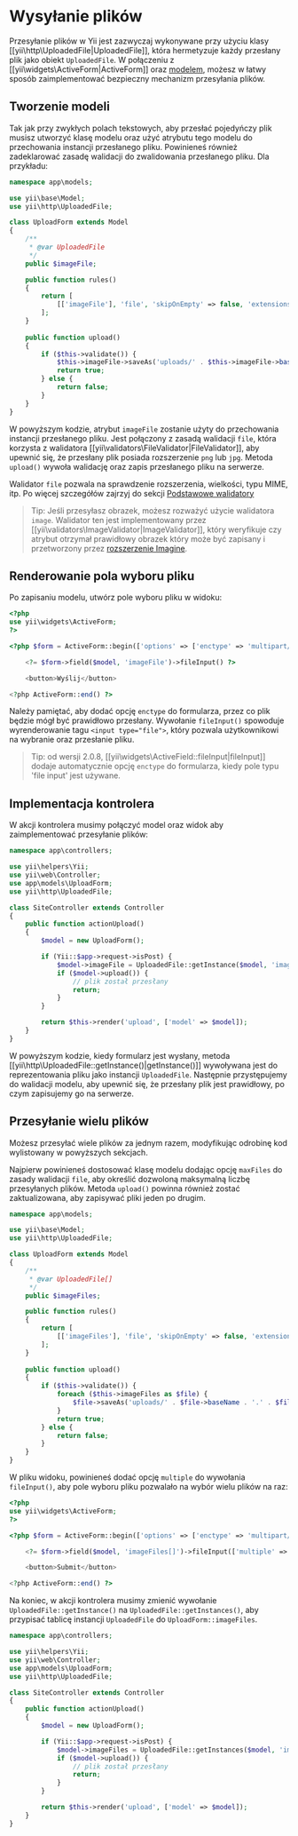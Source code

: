 Wysyłanie plików
===============

Przesyłanie plików w Yii jest zazwyczaj wykonywane przy użyciu klasy [[yii\http\UploadedFile|UploadedFile]], która hermetyzuje każdy przesłany plik jako obiekt `UploadedFile`.
W połączeniu z [[yii\widgets\ActiveForm|ActiveForm]] oraz [modelem](structure-models.md), możesz w łatwy sposób zaimplementować bezpieczny mechanizm przesyłania plików.

## Tworzenie modeli <span id="creating-models"></span>

Tak jak przy zwykłych polach tekstowych, aby przesłać pojedyńczy plik musisz utworzyć klasę modelu oraz użyć atrybutu tego modelu do przechowania instancji przesłanego pliku.
Powinieneś również zadeklarować zasadę walidacji do zwalidowania przesłanego pliku.
Dla przykładu:

```php
namespace app\models;

use yii\base\Model;
use yii\http\UploadedFile;

class UploadForm extends Model
{
    /**
     * @var UploadedFile
     */
    public $imageFile;

    public function rules()
    {
        return [
            [['imageFile'], 'file', 'skipOnEmpty' => false, 'extensions' => 'png, jpg'],
        ];
    }
    
    public function upload()
    {
        if ($this->validate()) {
            $this->imageFile->saveAs('uploads/' . $this->imageFile->baseName . '.' . $this->imageFile->extension);
            return true;
        } else {
            return false;
        }
    }
}
```

W powyższym kodzie, atrybut `imageFile` zostanie użyty do przechowania instancji przesłanego pliku. Jest połączony z zasadą walidacji `file`, która korzysta z 
walidatora [[yii\validators\FileValidator|FileValidator]], aby upewnić się, że przesłany plik posiada rozszerzenie `png` lub `jpg`.
Metoda `upload()` wywoła walidację oraz zapis przesłanego pliku na serwerze.

Walidator `file` pozwala na sprawdzenie rozszerzenia, wielkości, typu MIME, itp. 
Po więcej szczegółów zajrzyj do sekcji [Podstawowe walidatory](tutorial-core-validators.md#file)

> Tip: Jeśli przesyłasz obrazek, możesz rozważyć użycie walidatora `image`. 
> Walidator ten jest implementowany przez [[yii\validators\ImageValidator|ImageValidator]], który weryfikuje czy atrybut otrzymał prawidłowy obrazek który może być 
> zapisany i przetworzony przez [rozszerzenie Imagine](https://github.com/yiisoft/yii2-imagine).

## Renderowanie pola wyboru pliku <span id="rendering-file-input"></span>

Po zapisaniu modelu, utwórz pole wyboru pliku w widoku:

```php
<?php
use yii\widgets\ActiveForm;
?>

<?php $form = ActiveForm::begin(['options' => ['enctype' => 'multipart/form-data']]) ?>

    <?= $form->field($model, 'imageFile')->fileInput() ?>

    <button>Wyślij</button>

<?php ActiveForm::end() ?>
```

Należy pamiętać, aby dodać opcję `enctype` do formularza, przez co plik będzie mógł być prawidłowo przesłany.
Wywołanie `fileInput()` spowoduje wyrenderowanie tagu `<input type="file">`, który pozwala użytkownikowi na wybranie oraz przesłanie pliku.

> Tip: od wersji 2.0.8, [[yii\widgets\ActiveField::fileInput|fileInput]] dodaje automatycznie opcję `enctype` do formularza, kiedy pole typu 'file input' jest używane.

## Implementacja kontrolera <span id="wiring-up"></span>

W akcji kontrolera musimy połączyć model oraz widok aby zaimplementować przesyłanie plików:

```php
namespace app\controllers;

use yii\helpers\Yii;
use yii\web\Controller;
use app\models\UploadForm;
use yii\http\UploadedFile;

class SiteController extends Controller
{
    public function actionUpload()
    {
        $model = new UploadForm();

        if (Yii::$app->request->isPost) {
            $model->imageFile = UploadedFile::getInstance($model, 'imageFile');
            if ($model->upload()) {
                // plik został przesłany
                return;
            }
        }

        return $this->render('upload', ['model' => $model]);
    }
}
```

W powyższym kodzie, kiedy formularz jest wysłany, metoda [[yii\http\UploadedFile::getInstance()|getInstance()]] wywoływana jest do reprezentowania pliku jako instancji `UploadedFile`.
Następnie przystępujemy do walidacji modelu, aby upewnić się, że przesłany plik jest prawidłowy, po czym zapisujemy go na serwerze.

## Przesyłanie wielu plików <span id="uploading-multiple-files"></span>

Możesz przesyłać wiele plików za jednym razem, modyfikując odrobinę kod wylistowany w powyższych sekcjach.

Najpierw powinieneś dostosować klasę modelu dodając opcję `maxFiles` do zasady walidacji `file`, aby określić dozwoloną maksymalną liczbę przesyłanych plików.
Metoda `upload()` powinna również zostać zaktualizowana, aby zapisywać pliki jeden po drugim.

```php
namespace app\models;

use yii\base\Model;
use yii\http\UploadedFile;

class UploadForm extends Model
{
    /**
     * @var UploadedFile[]
     */
    public $imageFiles;

    public function rules()
    {
        return [
            [['imageFiles'], 'file', 'skipOnEmpty' => false, 'extensions' => 'png, jpg', 'maxFiles' => 4],
        ];
    }
    
    public function upload()
    {
        if ($this->validate()) { 
            foreach ($this->imageFiles as $file) {
                $file->saveAs('uploads/' . $file->baseName . '.' . $file->extension);
            }
            return true;
        } else {
            return false;
        }
    }
}
```

W pliku widoku, powinieneś dodać opcję `multiple` do wywołania `fileInput()`, aby pole wyboru pliku pozwalało na wybór wielu plików na raz:
 
```php
<?php
use yii\widgets\ActiveForm;
?>

<?php $form = ActiveForm::begin(['options' => ['enctype' => 'multipart/form-data']]) ?>

    <?= $form->field($model, 'imageFiles[]')->fileInput(['multiple' => true, 'accept' => 'image/*']) ?>

    <button>Submit</button>

<?php ActiveForm::end() ?>
```

Na koniec, w akcji kontrolera musimy zmienić wywołanie `UploadedFile::getInstance()` na `UploadedFile::getInstances()`, aby przypisać tablicę instancji `UploadedFile` 
do `UploadForm::imageFiles`. 

```php
namespace app\controllers;

use yii\helpers\Yii;
use yii\web\Controller;
use app\models\UploadForm;
use yii\http\UploadedFile;

class SiteController extends Controller
{
    public function actionUpload()
    {
        $model = new UploadForm();

        if (Yii::$app->request->isPost) {
            $model->imageFiles = UploadedFile::getInstances($model, 'imageFiles');
            if ($model->upload()) {
                // plik został przesłany
                return;
            }
        }

        return $this->render('upload', ['model' => $model]);
    }
}
```

